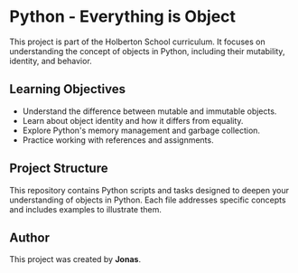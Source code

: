 # Python - Everything is Object

This project is part of the Holberton School curriculum. It focuses on understanding the concept of objects in Python, including their mutability, identity, and behavior.

## Learning Objectives

- Understand the difference between mutable and immutable objects.
- Learn about object identity and how it differs from equality.
- Explore Python's memory management and garbage collection.
- Practice working with references and assignments.

## Project Structure

This repository contains Python scripts and tasks designed to deepen your understanding of objects in Python. Each file addresses specific concepts and includes examples to illustrate them.

## Author

This project was created by **Jonas**.
